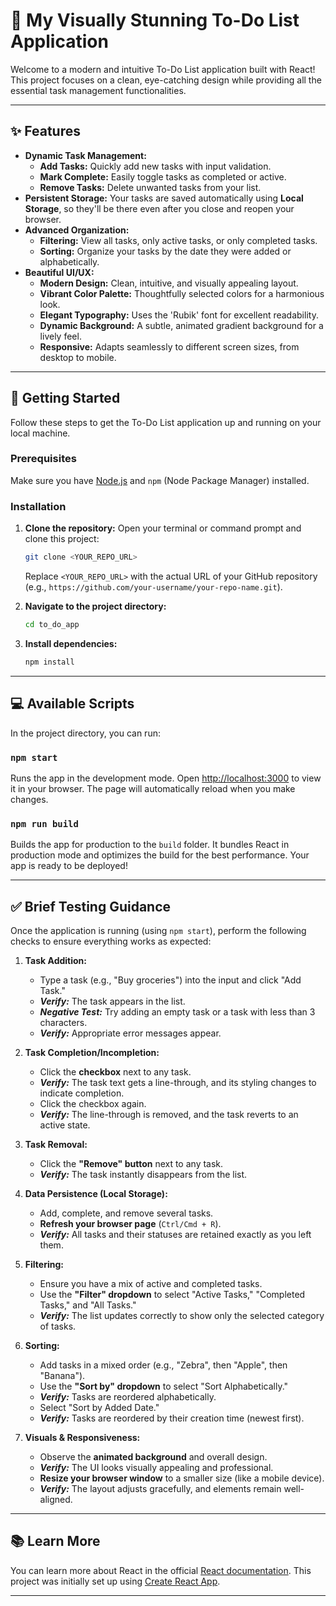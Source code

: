 # 📝 My Visually Stunning To-Do List Application

Welcome to a modern and intuitive To-Do List application built with React! This project focuses on a clean, eye-catching design while providing all the essential task management functionalities.

---

## ✨ Features

* **Dynamic Task Management:**
    * **Add Tasks:** Quickly add new tasks with input validation.
    * **Mark Complete:** Easily toggle tasks as completed or active.
    * **Remove Tasks:** Delete unwanted tasks from your list.
* **Persistent Storage:** Your tasks are saved automatically using **Local Storage**, so they'll be there even after you close and reopen your browser.
* **Advanced Organization:**
    * **Filtering:** View all tasks, only active tasks, or only completed tasks.
    * **Sorting:** Organize your tasks by the date they were added or alphabetically.
* **Beautiful UI/UX:**
    * **Modern Design:** Clean, intuitive, and visually appealing layout.
    * **Vibrant Color Palette:** Thoughtfully selected colors for a harmonious look.
    * **Elegant Typography:** Uses the 'Rubik' font for excellent readability.
    * **Dynamic Background:** A subtle, animated gradient background for a lively feel.
    * **Responsive:** Adapts seamlessly to different screen sizes, from desktop to mobile.

---

## 🚀 Getting Started

Follow these steps to get the To-Do List application up and running on your local machine.

### Prerequisites

Make sure you have [Node.js](https://nodejs.org/) and `npm` (Node Package Manager) installed.

### Installation

1.  **Clone the repository:**
    Open your terminal or command prompt and clone this project:
    ```bash
    git clone <YOUR_REPO_URL>
    ```
    Replace `<YOUR_REPO_URL>` with the actual URL of your GitHub repository (e.g., `https://github.com/your-username/your-repo-name.git`).

2.  **Navigate to the project directory:**
    ```bash
    cd to_do_app
    ```

3.  **Install dependencies:**
    ```bash
    npm install
    ```

---

## 💻 Available Scripts

In the project directory, you can run:

### `npm start`

Runs the app in the development mode.
Open [http://localhost:3000](http://localhost:3000) to view it in your browser. The page will automatically reload when you make changes.

### `npm run build`

Builds the app for production to the `build` folder.
It bundles React in production mode and optimizes the build for the best performance. Your app is ready to be deployed!

---

## ✅ Brief Testing Guidance

Once the application is running (using `npm start`), perform the following checks to ensure everything works as expected:

1.  **Task Addition:**
    * Type a task (e.g., "Buy groceries") into the input and click "Add Task."
    * **_Verify:_** The task appears in the list.
    * **_Negative Test:_** Try adding an empty task or a task with less than 3 characters.
    * **_Verify:_** Appropriate error messages appear.

2.  **Task Completion/Incompletion:**
    * Click the **checkbox** next to any task.
    * **_Verify:_** The task text gets a line-through, and its styling changes to indicate completion.
    * Click the checkbox again.
    * **_Verify:_** The line-through is removed, and the task reverts to an active state.

3.  **Task Removal:**
    * Click the **"Remove" button** next to any task.
    * **_Verify:_** The task instantly disappears from the list.

4.  **Data Persistence (Local Storage):**
    * Add, complete, and remove several tasks.
    * **Refresh your browser page** (`Ctrl/Cmd + R`).
    * **_Verify:_** All tasks and their statuses are retained exactly as you left them.

5.  **Filtering:**
    * Ensure you have a mix of active and completed tasks.
    * Use the **"Filter" dropdown** to select "Active Tasks," "Completed Tasks," and "All Tasks."
    * **_Verify:_** The list updates correctly to show only the selected category of tasks.

6.  **Sorting:**
    * Add tasks in a mixed order (e.g., "Zebra", then "Apple", then "Banana").
    * Use the **"Sort by" dropdown** to select "Sort Alphabetically."
    * **_Verify:_** Tasks are reordered alphabetically.
    * Select "Sort by Added Date."
    * **_Verify:_** Tasks are reordered by their creation time (newest first).

7.  **Visuals & Responsiveness:**
    * Observe the **animated background** and overall design.
    * **_Verify:_** The UI looks visually appealing and professional.
    * **Resize your browser window** to a smaller size (like a mobile device).
    * **_Verify:_** The layout adjusts gracefully, and elements remain well-aligned.

---

## 📚 Learn More

You can learn more about React in the official [React documentation](https://react.dev/).
This project was initially set up using [Create React App](https://create-react-app.dev/).

---
